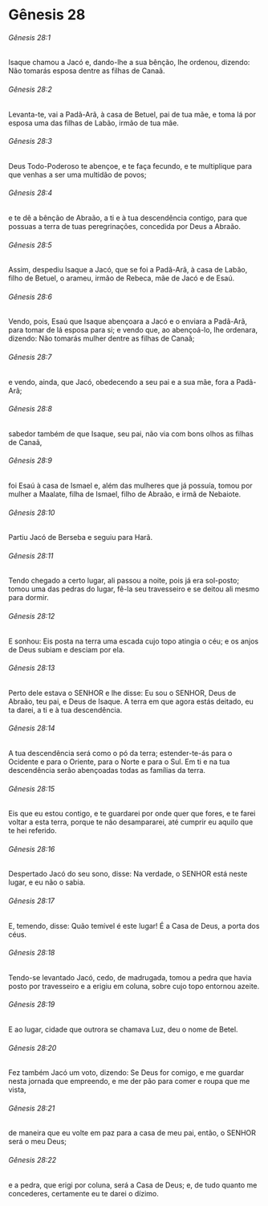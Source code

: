 # Gênesis 28

###### Gênesis 28:1

Isaque chamou a Jacó e, dando-lhe a sua bênção, lhe ordenou, dizendo: Não tomarás esposa dentre as filhas de Canaã.

###### Gênesis 28:2

Levanta-te, vai a Padã-Arã, à casa de Betuel, pai de tua mãe, e toma lá por esposa uma das filhas de Labão, irmão de tua mãe.

###### Gênesis 28:3

Deus Todo-Poderoso te abençoe, e te faça fecundo, e te multiplique para que venhas a ser uma multidão de povos;

###### Gênesis 28:4

e te dê a bênção de Abraão, a ti e à tua descendência contigo, para que possuas a terra de tuas peregrinações, concedida por Deus a Abraão.

###### Gênesis 28:5

Assim, despediu Isaque a Jacó, que se foi a Padã-Arã, à casa de Labão, filho de Betuel, o arameu, irmão de Rebeca, mãe de Jacó e de Esaú.

###### Gênesis 28:6

Vendo, pois, Esaú que Isaque abençoara a Jacó e o enviara a Padã-Arã, para tomar de lá esposa para si; e vendo que, ao abençoá-lo, lhe ordenara, dizendo: Não tomarás mulher dentre as filhas de Canaã;

###### Gênesis 28:7

e vendo, ainda, que Jacó, obedecendo a seu pai e a sua mãe, fora a Padã-Arã;

###### Gênesis 28:8

sabedor também de que Isaque, seu pai, não via com bons olhos as filhas de Canaã,

###### Gênesis 28:9

foi Esaú à casa de Ismael e, além das mulheres que já possuía, tomou por mulher a Maalate, filha de Ismael, filho de Abraão, e irmã de Nebaiote.

###### Gênesis 28:10

Partiu Jacó de Berseba e seguiu para Harã.

###### Gênesis 28:11

Tendo chegado a certo lugar, ali passou a noite, pois já era sol-posto; tomou uma das pedras do lugar, fê-la seu travesseiro e se deitou ali mesmo para dormir.

###### Gênesis 28:12

E sonhou: Eis posta na terra uma escada cujo topo atingia o céu; e os anjos de Deus subiam e desciam por ela.

###### Gênesis 28:13

Perto dele estava o SENHOR e lhe disse: Eu sou o SENHOR, Deus de Abraão, teu pai, e Deus de Isaque. A terra em que agora estás deitado, eu ta darei, a ti e à tua descendência.

###### Gênesis 28:14

A tua descendência será como o pó da terra; estender-te-ás para o Ocidente e para o Oriente, para o Norte e para o Sul. Em ti e na tua descendência serão abençoadas todas as famílias da terra.

###### Gênesis 28:15

Eis que eu estou contigo, e te guardarei por onde quer que fores, e te farei voltar a esta terra, porque te não desampararei, até cumprir eu aquilo que te hei referido.

###### Gênesis 28:16

Despertado Jacó do seu sono, disse: Na verdade, o SENHOR está neste lugar, e eu não o sabia.

###### Gênesis 28:17

E, temendo, disse: Quão temível é este lugar! É a Casa de Deus, a porta dos céus.

###### Gênesis 28:18

Tendo-se levantado Jacó, cedo, de madrugada, tomou a pedra que havia posto por travesseiro e a erigiu em coluna, sobre cujo topo entornou azeite.

###### Gênesis 28:19

E ao lugar, cidade que outrora se chamava Luz, deu o nome de Betel.

###### Gênesis 28:20

Fez também Jacó um voto, dizendo: Se Deus for comigo, e me guardar nesta jornada que empreendo, e me der pão para comer e roupa que me vista,

###### Gênesis 28:21

de maneira que eu volte em paz para a casa de meu pai, então, o SENHOR será o meu Deus;

###### Gênesis 28:22

e a pedra, que erigi por coluna, será a Casa de Deus; e, de tudo quanto me concederes, certamente eu te darei o dízimo.

